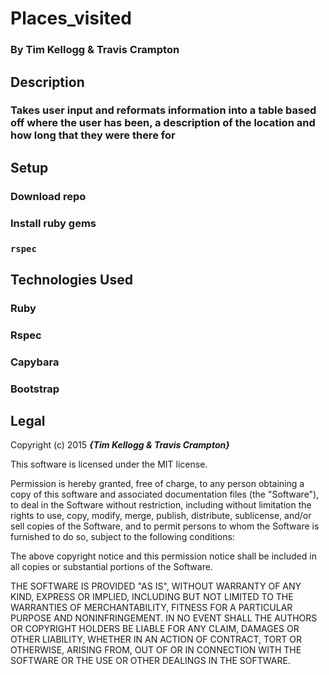 # Places_visited

### By Tim Kellogg & Travis Crampton

## Description
### Takes user input and reformats information into a table based off where the user has been, a description of the location and how long that they were there for

## Setup
### Download repo
### Install ruby gems
### `rspec`

## Technologies Used
### Ruby
### Rspec
### Capybara
### Bootstrap

## Legal

Copyright (c) 2015 **_{Tim Kellogg & Travis Crampton}_**

This software is licensed under the MIT license.

Permission is hereby granted, free of charge, to any person obtaining a copy
of this software and associated documentation files (the "Software"), to deal
in the Software without restriction, including without limitation the rights
to use, copy, modify, merge, publish, distribute, sublicense, and/or sell
copies of the Software, and to permit persons to whom the Software is
furnished to do so, subject to the following conditions:

The above copyright notice and this permission notice shall be included in
all copies or substantial portions of the Software.

THE SOFTWARE IS PROVIDED "AS IS", WITHOUT WARRANTY OF ANY KIND, EXPRESS OR
IMPLIED, INCLUDING BUT NOT LIMITED TO THE WARRANTIES OF MERCHANTABILITY,
FITNESS FOR A PARTICULAR PURPOSE AND NONINFRINGEMENT. IN NO EVENT SHALL THE
AUTHORS OR COPYRIGHT HOLDERS BE LIABLE FOR ANY CLAIM, DAMAGES OR OTHER
LIABILITY, WHETHER IN AN ACTION OF CONTRACT, TORT OR OTHERWISE, ARISING FROM,
OUT OF OR IN CONNECTION WITH THE SOFTWARE OR THE USE OR OTHER DEALINGS IN
THE SOFTWARE.
